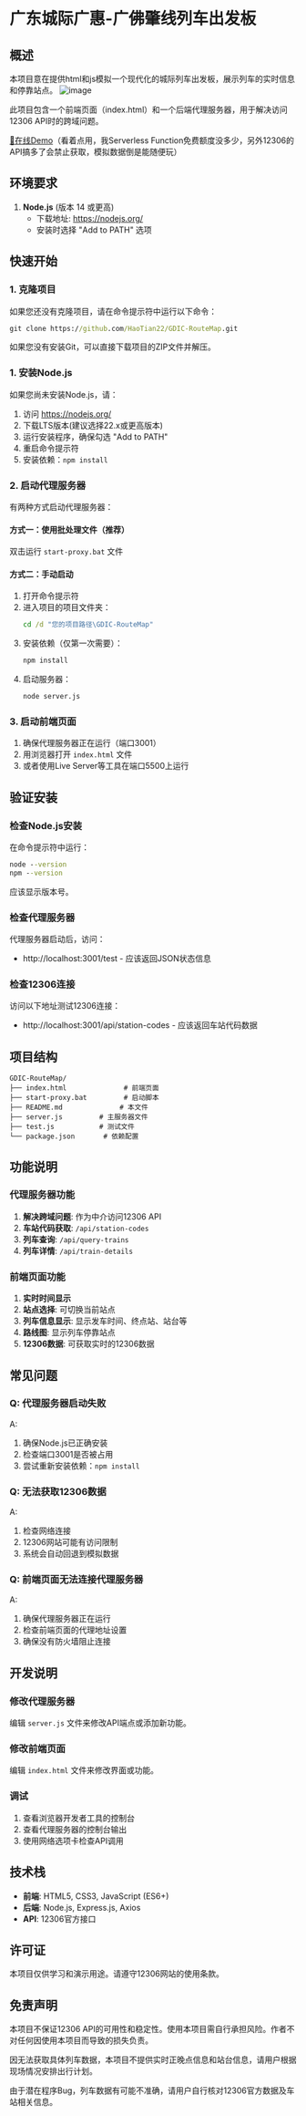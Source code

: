 # 广东城际广惠-广佛肇线列车出发板

## 概述

本项目意在提供html和js模拟一个现代化的城际列车出发板，展示列车的实时信息和停靠站点。
![image](https://github.com/user-attachments/assets/5f55ef77-1243-43d8-960c-2348e6dbc454)

此项目包含一个前端页面（index.html）和一个后端代理服务器，用于解决访问12306 API时的跨域问题。

[🔗在线Demo](https://gdic-route-map.vercel.app/)（看着点用，我Serverless Function免费额度没多少，另外12306的API搞多了会禁止获取，模拟数据倒是能随便玩）

## 环境要求
1. **Node.js** (版本 14 或更高)
   - 下载地址: https://nodejs.org/
   - 安装时选择 "Add to PATH" 选项

## 快速开始

### 1. 克隆项目
如果您还没有克隆项目，请在命令提示符中运行以下命令：
```cmd
git clone https://github.com/HaoTian22/GDIC-RouteMap.git
```
如果您没有安装Git，可以直接下载项目的ZIP文件并解压。

### 1. 安装Node.js
如果您尚未安装Node.js，请：
1. 访问 https://nodejs.org/ 
2. 下载LTS版本(建议选择22.x或更高版本)
3. 运行安装程序，确保勾选 "Add to PATH"
4. 重启命令提示符
5. 安装依赖：`npm install`

### 2. 启动代理服务器
有两种方式启动代理服务器：

#### 方式一：使用批处理文件（推荐）
双击运行 `start-proxy.bat` 文件

#### 方式二：手动启动
1. 打开命令提示符
2. 进入项目的项目文件夹：
   ```cmd
   cd /d "您的项目路径\GDIC-RouteMap"
   ```
3. 安装依赖（仅第一次需要）：
   ```cmd
   npm install
   ```
4. 启动服务器：
   ```cmd
   node server.js
   ```

### 3. 启动前端页面
1. 确保代理服务器正在运行（端口3001）
2. 用浏览器打开 `index.html` 文件
3. 或者使用Live Server等工具在端口5500上运行

## 验证安装

### 检查Node.js安装
在命令提示符中运行：
```cmd
node --version
npm --version
```
应该显示版本号。

### 检查代理服务器
代理服务器启动后，访问：
- http://localhost:3001/test - 应该返回JSON状态信息

### 检查12306连接
访问以下地址测试12306连接：
- http://localhost:3001/api/station-codes - 应该返回车站代码数据

## 项目结构
```
GDIC-RouteMap/
├── index.html              # 前端页面
├── start-proxy.bat         # 启动脚本
├── README.md              # 本文件
├── server.js         # 主服务器文件
├── test.js           # 测试文件
└── package.json       # 依赖配置
```

## 功能说明

### 代理服务器功能
1. **解决跨域问题**: 作为中介访问12306 API
2. **车站代码获取**: `/api/station-codes`
3. **列车查询**: `/api/query-trains`
4. **列车详情**: `/api/train-details`

### 前端页面功能
1. **实时时间显示**
2. **站点选择**: 可切换当前站点
3. **列车信息显示**: 显示发车时间、终点站、站台等
4. **路线图**: 显示列车停靠站点
5. **12306数据**: 可获取实时的12306数据

## 常见问题

### Q: 代理服务器启动失败
A: 
1. 确保Node.js已正确安装
2. 检查端口3001是否被占用
3. 尝试重新安装依赖：`npm install`

### Q: 无法获取12306数据
A:
1. 检查网络连接
2. 12306网站可能有访问限制
3. 系统会自动回退到模拟数据

### Q: 前端页面无法连接代理服务器
A:
1. 确保代理服务器正在运行
2. 检查前端页面的代理地址设置
3. 确保没有防火墙阻止连接

## 开发说明

### 修改代理服务器
编辑 `server.js` 文件来修改API端点或添加新功能。

### 修改前端页面
编辑 `index.html` 文件来修改界面或功能。

### 调试
1. 查看浏览器开发者工具的控制台
2. 查看代理服务器的控制台输出
3. 使用网络选项卡检查API调用

## 技术栈
- **前端**: HTML5, CSS3, JavaScript (ES6+)
- **后端**: Node.js, Express.js, Axios
- **API**: 12306官方接口

## 许可证
本项目仅供学习和演示用途。请遵守12306网站的使用条款。

## 免责声明
本项目不保证12306 API的可用性和稳定性。使用本项目需自行承担风险。作者不对任何因使用本项目而导致的损失负责。

因无法获取具体列车数据，本项目不提供实时正晚点信息和站台信息，请用户根据现场情况安排出行计划。

由于潜在程序Bug，列车数据有可能不准确，请用户自行核对12306官方数据及车站相关信息。
